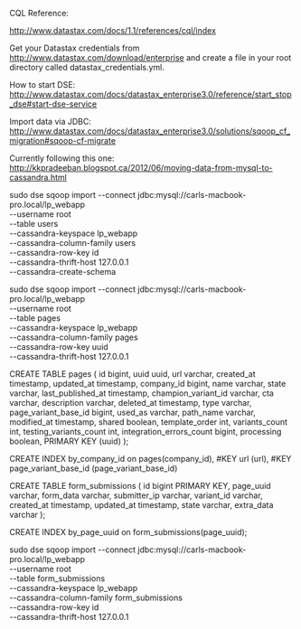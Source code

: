 CQL Reference:

http://www.datastax.com/docs/1.1/references/cql/index



Get your Datastax credentials from http://www.datastax.com/download/enterprise
and create a file in your root directory called datastax_credentials.yml.

How to start DSE:
http://www.datastax.com/docs/datastax_enterprise3.0/reference/start_stop_dse#start-dse-service

Import data via JDBC:
http://www.datastax.com/docs/datastax_enterprise3.0/solutions/sqoop_cf_migration#sqoop-cf-migrate


Currently following this one:
http://kkpradeeban.blogspot.ca/2012/06/moving-data-from-mysql-to-cassandra.html


sudo dse sqoop import --connect jdbc:mysql://carls-macbook-pro.local/lp_webapp \
  --username root \
  --table users \
  --cassandra-keyspace lp_webapp \
  --cassandra-column-family users \
  --cassandra-row-key id \
  --cassandra-thrift-host 127.0.0.1 \
  --cassandra-create-schema

sudo dse sqoop import --connect jdbc:mysql://carls-macbook-pro.local/lp_webapp \
  --username root \
  --table pages \
  --cassandra-keyspace lp_webapp \
  --cassandra-column-family pages \
  --cassandra-row-key uuid \
  --cassandra-thrift-host 127.0.0.1


CREATE TABLE pages (
  id bigint,
  uuid uuid,
  url varchar,
  created_at timestamp,
  updated_at timestamp,
  company_id bigint,
  name varchar,
  state varchar,
  last_published_at timestamp,
  champion_variant_id varchar,
  cta varchar,
  description varchar,
  deleted_at timestamp,
  type varchar,
  page_variant_base_id bigint,
  used_as varchar,
  path_name varchar,
  modified_at timestamp,
  shared boolean,
  template_order int,
  variants_count int,
  testing_variants_count int,
  integration_errors_count bigint,
  processing boolean,
  PRIMARY KEY (uuid)
);

CREATE INDEX by_company_id on pages(company_id),
#KEY url (url),
#KEY page_variant_base_id (page_variant_base_id)


CREATE TABLE form_submissions (
  id bigint PRIMARY KEY,
  page_uuid varchar,
  form_data varchar,
  submitter_ip varchar,
  variant_id varchar,
  created_at timestamp,
  updated_at timestamp,
  state varchar,
  extra_data varchar
);


CREATE INDEX by_page_uuid on form_submissions(page_uuid);


sudo dse sqoop import --connect jdbc:mysql://carls-macbook-pro.local/lp_webapp \
  --username root \
  --table form_submissions \
  --cassandra-keyspace lp_webapp \
  --cassandra-column-family form_submissions \
  --cassandra-row-key id \
  --cassandra-thrift-host 127.0.0.1
